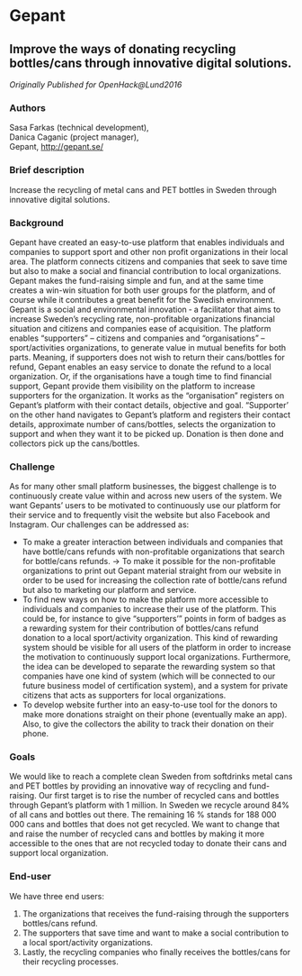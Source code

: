 # Gepant

## Improve the ways of donating recycling bottles/cans through innovative digital solutions.

*Originally Published for OpenHack@Lund2016*

### Authors
Sasa Farkas (technical development),<br>
Danica Caganic (project manager),<br>
Gepant,
http://gepant.se/

### Brief description
Increase the recycling of metal cans and PET bottles in Sweden through innovative digital solutions.

### Background
Gepant have created an easy-to-use platform that enables individuals and companies to support sport and other non profit organizations in their local area. The platform connects citizens and companies that seek to save time but also to make a social and financial contribution to local organizations. Gepant makes the fund-raising simple and fun, and at the same time creates a win-win situation for both user groups for the platform, and of course while it contributes a great benefit for the Swedish environment. Gepant is a social and environmental innovation ‐ a facilitator that aims to increase Sweden’s recycling rate, non-profitable organizations financial situation and citizens and companies ease of acquisition. The platform enables “supporters” – citizens and companies and “organisations” – sport/activities organizations, to generate value in mutual benefits for both parts. Meaning, if supporters does not wish to return their cans/bottles for refund, Gepant enables an easy service to donate the refund to a local organization. Or, if the organisations have a tough time to find financial support, Gepant provide them visibility on the platform to increase supporters for the organization. It works as the “organisation” registers on Gepant’s platform with their contact details, objective and goal. “Supporter’ on the other hand navigates to Gepant’s platform and registers their contact details, approximate number of cans/bottles, selects the organization to support and when they want it to be picked up. Donation is then done and collectors pick up the cans/bottles.

### Challenge
As for many other small platform businesses, the biggest challenge is to continuously create value within and across new users of the system. We want Gepants’ users to be motivated to continuously use our platform for their service and to frequently visit the website but also Facebook and Instagram. Our challenges can be addressed as:
* To make a greater interaction between individuals and companies that have bottle/cans refunds with non-profitable organizations that search for bottle/cans refunds.
→ To make it possible for the non-profitable organizations to print out Gepant material straight from our website in order to be used for increasing the collection rate of bottle/cans refund but also to marketing our platform and service.
* To find new ways on how to make the platform more accessible to individuals and companies to increase their use of the platform. This could be, for instance to give “supporters’” points in form of badges as a rewarding system for their contribution of bottles/cans refund donation to a local sport/activity organization. This kind of rewarding system should be visible for all users of the platform in order to increase the motivation to continuously support local organizations. Furthermore, the idea can be developed to separate the rewarding system so that companies have one kind of system (which will be connected to our future business model of certification system), and a system for private citizens that acts as supporters for local organizations.
* To develop website further into an easy-to-use tool for the donors to make more donations straight on their phone (eventually make an app). Also, to give the collectors the ability to track their donation on their phone.

### Goals
We would like to reach a complete clean Sweden from softdrinks metal cans and PET bottles by providing an innovative way of recycling and fund-raising. Our first target is to rise the number of recycled cans and bottles through Gepant’s platform with 1 million. In Sweden we recycle around 84% of all cans and bottles out there. The remaining 16 % stands for 188 000 000 cans and bottles that does not get recycled. We want to change that and raise the number of recycled cans and bottles by making it more accessible to the ones that are not recycled today to donate their cans and support local organization.

### End-user
We have three end users:
1. The organizations that receives the fund-raising through the supporters bottles/cans refund.
2. The supporters that save time and want to make a social contribution to a local sport/activity organizations.
3. Lastly, the recycling companies who finally receives the bottles/cans for their recycling processes.
